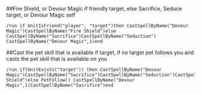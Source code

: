 ##Fire Shield, or Devour Magic if friendly target, else Sacrifice, Seduce target, or Devour Magic self
```
/run if UnitIsFriend("player", "target")then CastSpellByName("Devour Magic")CastSpellByName("Fire Shield")else CastSpellByName("Sacrifice")CastSpellByName("Seduction") CastSpellByName("Devour Magic",1)end
```


##Cast the pet skill that is available if target, if no target pet follows you and casts the pet skill that is available on you
```
/run if(UnitExists("target")) then CastSpellByName("Devour Magic")CastSpellByName("Sacrifice")CastSpellByName("Seduction")CastSpellByName("Fire Shield")else PetFollow() CastSpellByName("Devour Magic",1)CastSpellByName("Sacrifice")end
```
